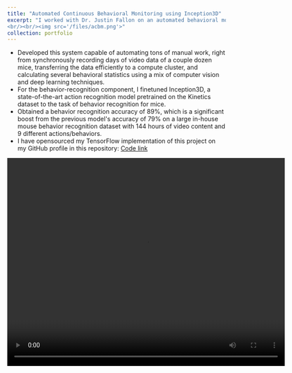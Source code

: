 ```yaml
---
title: "Automated Continuous Behavioral Monitoring using Inception3D"
excerpt: "I worked with Dr. Justin Fallon on an automated behavioral monitoring system to complement research in diagnosing neuromotor diseases through video analysis using deep learning.
<br/><br/><img src='/files/acbm.png'>"
collection: portfolio
---
```


* Developed this system capable of automating tons of manual work, right from synchronously recording days of video data of a couple dozen mice, transferring the data efficiently to a compute cluster, and calculating several behavioral statistics using a mix of computer vision and deep learning techniques.
* For the behavior-recognition component, I finetuned Inception3D, a state-of-the-art action recognition model pretrained on the Kinetics dataset to the task of behavior recognition for mice.
* Obtained a behavior recognition accuracy of 89%, which is a significant boost from the previous model's accuracy of 79% on a large in-house mouse behavior recognition dataset with 144 hours of video content and 9 different actions/behaviors.
* I have opensourced my TensorFlow implementation of this project on my GitHub profile in this repository: [Code link](https://github.com/vijayvee/behavior-recognition)

<video width="640" height="480" controls autoplay loop>
  <source src="/files/output_behav.mp4" type="video/mp4">
Your browser does not support the video tag.
</video>
